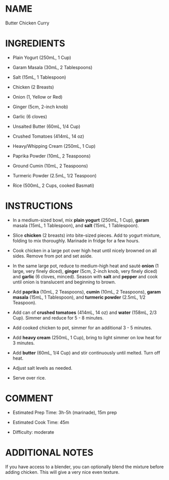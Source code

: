NAME
====

Butter Chicken Curry

INGREDIENTS
===========

-   Plain Yogurt (250mL, 1 Cup)

-   Garam Masala (30mL, 2 Tablespoons)

-   Salt (15mL, 1 Tablespoon)

-   Chicken (2 Breasts)

-   Onion (1, Yellow or Red)

-   Ginger (5cm, 2-inch knob)

-   Garlic (6 cloves)

-   Unsalted Butter (60mL, 1/4 Cup)

-   Crushed Tomatoes (414mL, 14 oz)

-   Heavy/Whipping Cream (250mL, 1 Cup)

-   Paprika Powder (10mL, 2 Teaspoons)

-   Ground Cumin (10mL, 2 Teaspoons)

-   Turmeric Powder (2.5mL, 1/2 Teaspoon)

-   Rice (500mL, 2 Cups, cooked Basmati)

INSTRUCTIONS
============

-   In a medium-sized bowl, mix **plain yogurt** (250mL, 1 Cup),
    **garam** masala (15mL, 1 Tablespoon), and **salt** (15mL, 1
    Tablespoon).

-   Slice **chicken** (2 breasts) into bite-sized pieces. Add to yogurt
    mixture, folding to mix thoroughly. Marinade in fridge for a few
    hours.

-   Cook chicken in a large pot over high heat until nicely browned on
    all sides. Remove from pot and set aside.

-   In the same large pot, reduce to medium-high heat and sauté
    **onion** (1 large, very finely diced), **ginger** (5cm, 2-inch
    knob, very finely diced) and **garlic** (6 cloves, minced). Season
    with **salt** and **pepper** and cook until onion is translucent and
    beginning to brown.

-   Add **paprika** (10mL, 2 Teaspoons), **cumin** (10mL, 2 Teaspoons),
    **garam masala** (15mL, 1 Tablespoon), and **turmeric powder**
    (2.5mL, 1/2 Teaspoon).

-   Add can of **crushed tomatoes** (414mL, 14 oz) and **water** (158mL,
    2/3 Cup). Simmer and reduce for 5 - 8 minutes.

-   Add cooked chicken to pot, simmer for an additional 3 - 5 minutes.

-   Add **heavy cream** (250mL, 1 Cup), bring to light simmer on low
    heat for 3 minutes.

-   Add **butter** (60mL, 1/4 Cup) and stir continuously until melted.
    Turn off heat.

-   Adjust salt levels as needed.

-   Serve over rice.

COMMENT
=======

-   Estimated Prep Time: 3h-5h (marinade), 15m prep

-   Estimated Cook Time: 45m

-   Difficulty: moderate

ADDITIONAL NOTES
================

If you have access to a blender, you can optionally blend the mixture
before adding chicken. This will give a very nice even texture.
